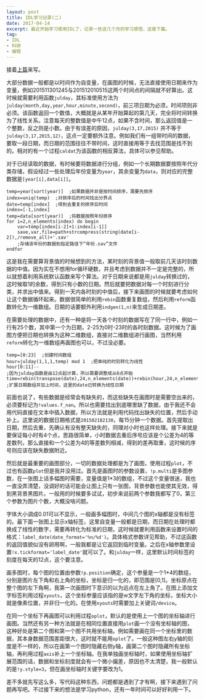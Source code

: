 ```yaml
---
layout: post
title: IDL学习记录(二)
date: 2017-04-14
excerpt: 最近开始学习使用IDL了，记录一些这几个月的学习感悟，这是下篇。
tag: 
- IDL
- 科研
- 编程
---
```


接着[上篇](http://windfire007.com/IDL1/)来写。

大部分数据一般都是以时间作为自变量，在画图的时候，无法直接使用日期来作为变量，例如201511301245与201512010515这两个时间点的间隔就不好算出。这时候就需要利用函数`julday`，其标准使用方法为`julday(month,day,year,hour,minute,second)`，前三项日期为必须，时间项则非必须。该函数返回一个数值，大概就是从某年开始算起的第几天，完全将时间转换为了线性关系。注意每天的整数值是中午12点，如果不含时间，那么返回值是一个整数，反之则是小数。由于有误差的原因，`julday(3,17,2015)` 并不等于`julday(3,17,2015,12)`，这点一定要额外注意。例如我们有一组带时间的数据，要取一段日期，而日期的范围往往不带时间，这时直接用等于去找范围是找不到的。相对的有一个过程`caldat`为该函数的相反算法，具体可以参见帮助。

对于已经读取的数据，有时候要将数据进行分组，例如一个长期数据要按照年代分类存储，假设经过一些处理后年份变量为`year`，其余变量为`data`，则对应的完整数据是`[year[i],data[i]]`。

```
temp=year[sort(year)]  ;如果数据并非是按时间排序，需要先排序
index=uniq(temp)  ;对排序后的时间找出分界点
date=temp[index]  ;得到去重复的排序后时间
index=[-1,index]
temp=data[sort(year)]  ;将数据按照年份排序
for i=2,n_elements(index) do begin
	var=temp[index[i-2]+1:index[i-1]]
	save,var,file=path+strcompress(string(date[i-2]),/remove_all)+'.sav'		
	;存储该年份的数据到指定路径下“年份.sav”文件
endfor
```

这是我在需要算背景值的时候想到的方法，某时刻的背景值一般取前几天该时刻数据的中值。因为实在不想用for循环硬数，并且考虑到数据并不一定是完整的，所以就想着利用系统默认函数来写个算法。对于日期来说都是用`julday`转换过的，这时候取1的余数，得到只有小数的日期。然后就要把数据对每一个时刻进行分类，并求出中值来。得到一天内各时刻的中值后，接下来画图的时候就要考虑如何让这个数据循环起来。数据很简单的利用`rebin`函数重复数组，然后利用`reform`函数转化为一维数组。日期的话要额外利用`indgen(1,n)`来生成日期差。

在需要处理的数据中，还有一种是将一天各个时刻的数据写在了同一行中，例如一行有25个数，其中第一个为日期，2-25为0时-23时的各时刻数据。这时候为了画图方便把日期也转换为这种二维数组，直接对二维数组进行画图，当然利用`reform`转化为一维数组再画图也可以，不过没必要。

```
temp=[0:23]  ;创建时间数组
hour=julday(1,1,1,temp) mod 1  ;把单纯的时刻转化为线性
hour[0:11]--
;因为julday函数是由12点起计算，所以需要调整成从0点开始
time=rebin(transpose(date),24,n_elements(date))+rebin(hour,24,n_elements(date))
;扩展日期数组并加上时间，这里的date已转换为线性日期
```

前面也说了，有些数据是经常会有缺失的，而这些缺失在画图时是需要空出来的，必须要标记为`!values.f_nan`。所以也需要找出到底哪里缺了数据，由于我还不会用代码直接在文本中插入数据，所以方法就是利用代码找出缺失的位置，然后手动补上。这里说的数据日期格式是`201502182130`，每15分钟一个数据。首先提取出日期，然后去重，先确认有没有整天缺失的，同理对小时也这样处理。接下来就是要保证每小时有4个点，思路很简单，小时数据去重后序号应该是个公差为4的等差数列，那么直接和一个公差为4的等差数列相减，得到的差再取重，这时候的序号则应该在缺失数据附近。

然后就是最重要的画图部分，一切的数据处理都是为了画图，使用过程`plot`，不过也有函数`plot`但是我并没用过。首先是画图时的参数设置，`!p.multi`是多图参数，在一张图上话多幅图时需要，变量值是1*3的数组，不过这个变量很迷，我也一直没弄清楚，没调好的话可能会让图上只有一张图，背景参数也能使其无效，得到黑背景黑图片。一般用的时候要多试试，初步来说前两个参数我都写了0，第三个参数为图片个数，大概没啥问题。

字体大小调成0.01可以不显示，一般画多幅图时，中间几个图的x轴都是没有标签的。最下面一张图上显示x轴标签，这里自变量一般都是日期，而日期在处理时都换成了线性的数字，需要再转化为标准的日期，这时候就要利用函数来设置时间的格式：`label_date(date_format='%n/%d')`。具体格式参数详见帮助，不过这函数的返回值貌似没有卵用啊，一般我都是让它返回到临时变量。之后在x轴参数里设置`!x.tickformat='label_date'`就可以了。和`julday`一样，这里默认时间标签的刻度在每天的12点，这个要注意。

画多图时，每个图的位置由参数`!p.position`确定，这个参量是一个1*4的数组，分别是图片左下角和右上角的坐标，坐标是归一化的，即范围是[0,1]。坐标原点在整个图的左下角啊，我第一次画图时下意识的以为远点在左上角了。在图上添加文字标签利用过程`xyouts`，这个坐标参量应该指的是w文字左下角的坐标，坐标大小就是像素位置，并非归一化的。在使用`xyouts`时需要加上关键词`/device`。

在同一个坐标下再画图可以利用过程`oplot`，默认的是使用上一个图的坐标轴进行画图。当然还有另一种方法就是在相同位置直接用`plot`画一个没有坐标轴的图，这种好处是第二个图和第一个图不共用坐标轴。例如需要画在同一个坐标里的数据，其本身数据范围差距很大，这时就不能用`oplot`了。一般这种图左右y轴的刻度是不一样的，所以在画第一个图时隐藏右侧y轴，画第二个图时隐藏所有坐标轴，再利用过程`axis`补上一个坐标轴。在我单独画坐标轴时，如果使用坐标轴扩展范围的话，数据和坐标刻度就会有一个微小偏差，原因也不太清楚，我一般默认的是`!y.style=3`，但在画坐标轴时关键字要改为1。

​差不多就先写这么多，写代码这种东西，问题都是遇到了才有啊，接下来遇到了问题再写吧。不过接下来的想法是学习python，还有一年时间可以好好利用一下。